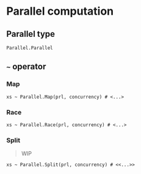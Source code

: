 # Parallel computation

## Parallel type

```
Parallel.Parallel
```

## `~` operator

### Map

```
xs ~ Parallel.Map(prl, concurrency) # <...>
```

### Race

```
xs ~ Parallel.Race(prl, concurrency) # <...>
```

### Split

> WIP

```
xs ~ Parallel.Split(prl, concurrency) # <<...>>
```
